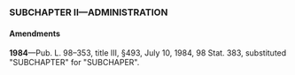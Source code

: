 ### SUBCHAPTER II—ADMINISTRATION ###

#### Amendments ####

**1984**—Pub. L. 98–353, title III, §493, July 10, 1984, 98 Stat. 383, substituted "SUBCHAPTER" for "SUBCHAPER".
